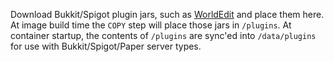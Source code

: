 Download Bukkit/Spigot plugin jars, such as [WorldEdit](https://dev.bukkit.org/projects/worldedit/files) and place them here. At image build time the `COPY` step will place those jars in `/plugins`. At container startup, the contents of `/plugins` are sync'ed into `/data/plugins` for use with Bukkit/Spigot/Paper server types.
